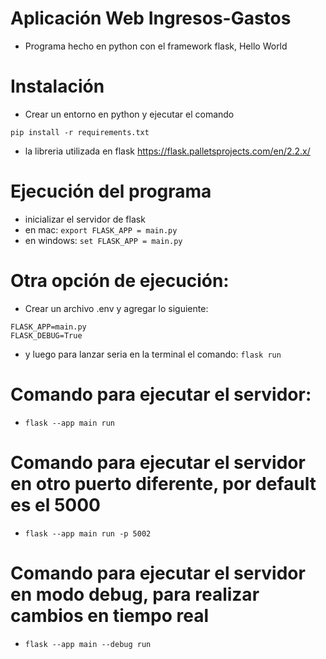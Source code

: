 # Aplicación Web Ingresos-Gastos

- Programa hecho en python con el framework flask, Hello World

# Instalación

- Crear un entorno en python y ejecutar el comando

```
pip install -r requirements.txt
```

- la libreria utilizada en flask https://flask.palletsprojects.com/en/2.2.x/

# Ejecución del programa

- inicializar el servidor de flask
- en mac: `export FLASK_APP = main.py`
- en windows: `set FLASK_APP = main.py`

# Otra opción de ejecución:

- Crear un archivo .env y agregar lo siguiente:

```
FLASK_APP=main.py
FLASK_DEBUG=True
```

- y luego para lanzar seria en la terminal el comando:
  `flask run`

# Comando para ejecutar el servidor:

- `flask --app main run`

# Comando para ejecutar el servidor en otro puerto diferente, por default es el 5000

- `flask --app main run -p 5002`

# Comando para ejecutar el servidor en modo debug, para realizar cambios en tiempo real

- `flask --app main --debug run`

